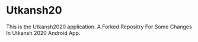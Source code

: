 # Utkansh20
This is the Utkansh2020 application.
A Forked Repositry For Some Changes In Utkansh 2020 Android App.
